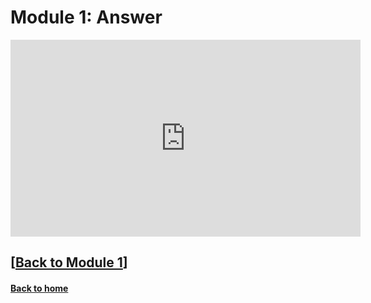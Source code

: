# Module 1: Answer  

<iframe width="560" height="315" src="https://www.youtube.com/embed/mH2KNMiqykM?si=EtP3bKxGyvyH-ZoV" title="YouTube video player" frameborder="0" allow="accelerometer; autoplay; clipboard-write; encrypted-media; gyroscope; picture-in-picture; web-share" referrerpolicy="strict-origin-when-cross-origin" allowfullscreen></iframe>

## \[[Back to Module 1](./module1.md)\]

#### [Back to home](../index.md)
